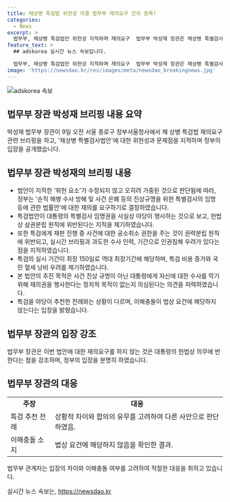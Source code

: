 ```yaml
---
title: 채상병 특검법 위헌성 의결 법무부 재의요구 건의 종목!
categories:
  - News
excerpt: >
  법무부, 채상병 특검법안 위헌성 지적하며 재의요구  법무부 박성재 장관은 채상병 특별검사법안이 위헌 요소 수정·보완되지 않고 오히려 가중돼 재차 의결된 것으로 지적하며, 정부는 재의를 요구하기로 결정했다. 법안이 헌법과 삼권분립 원칙에 위반되고, 과도한 수사로 인권침해 우려가 있다는 주장도 내세웠다. 또한 특검에 대한 비용과 효율성 등에 대한 우려도 제기되고 있다.
feature_text: >
  ## adskorea 실시간 뉴스 속보입니다.

  법무부, 채상병 특검법안 위헌성 지적하며 재의요구  법무부 박성재 장관은 채상병 특별검사법안이 위헌 요소 수정·보완되지 않고 오히려 가중돼 재차 의결된 것으로 지적하며, 정부는 재의를 요구하기로 결정했다. 법안이 헌법과 삼권분립 원칙에 위반되고, 과도한 수사로 인권침해 우려가 있다는 주장도 내세웠다. 또한 특검에 대한 비용과 효율성 등에 대한 우려도 제기되고 있다.
image: 'https://newsdao.kr/res/images/meta/newsdao_breakingnews.jpg'
---
```


<p><img src="https://newsdao.kr/res/images/meta/newsdao_breakingnews.jpg" alt="adskorea 속보" /></p>

<h2 data-ke-size="size26">법무부 장관 박성재 브리핑 내용 요약</h2>

<p data-ke-size="size16">박성재 법무부 장관이 9일 오전 서울 종로구 정부서울청사에서 채 상병 특검법 재의요구 관련 브리핑을 하고, '채상병 특별검사법안'에 대한 위헌성과 문제점을 지적하며 정부의 입장을 공개했습니다.</p>

<h2 data-ke-size="size24">법무부 장관 박성재의 브리핑 내용</h2>

<ul>
<li>법안이 지적한 '위헌 요소'가 수정되지 않고 오히려 가중된 것으로 판단됨에 따라, 정부는 '순직 해병 수사 방해 및 사건 은폐 등의 진상규명을 위한 특별검사의 임명 등에 관한 법률안'에 대한 재의를 요구하기로 결정하였습니다.</li>
<li>특검법안이 대통령의 특별검사 임명권을 사실상 야당이 행사하는 것으로 보고, 헌법상 삼권분립 원칙에 위반된다는 지적을 제기하였습니다.</li>
<li>또한 특검에게 재판 진행 중 사건에 대한 공소취소 권한을 주는 것이 권력분립 원칙에 위반되고, 실시간 브리핑과 과도한 수사 인력, 기간으로 인권침해 우려가 있다는 점을 지적하였습니다.</li>
<li>특검의 실시 기간이 최장 150일로 역대 최장기간에 해당하며, 특검 비용 증가와 국민 혈세 낭비 우려를 제기하였습니다.</li>
<li>본 법안의 추진 목적은 사건 진상 규명이 아닌 대통령에게 자신에 대한 수사를 막기 위해 재의권을 행사한다는 정치적 목적이 없는지 의심된다는 의견을 피력하였습니다.</li>
<li>특검을 야당이 추천한 전례와는 상황이 다르며, 이해충돌이 법상 요건에 해당하지 않는다는 입장을 밝혔습니다.</li>
</ul>

<h2 data-ke-size="size24">법무부 장관의 입장 강조</h2>

<p data-ke-size="size16">법무부 장관은 이번 법안에 대한 재의요구를 하지 않는 것은 대통령의 헌법상 의무에 반한다는 점을 강조하며, 정부의 입장을 분명히 하였습니다.</p>

<h2 data-ke-size="size24">법무부 장관의 대응</h2>

<table>
  <tr>
    <td style="text-align: center; height: 17px;"><b>주장</b></td>
    <td style="text-align: center; height: 17px;"><b>대응</b></td>
  </tr>
  <tr>
    <td>특검 추천 전례</td>
    <td>상황적 차이와 합의의 유무를 고려하여 다른 사안으로 판단하였음.</td>
  </tr>
  <tr>
    <td>이해충돌 소지</td>
    <td>법상 요건에 해당하지 않음을 확인한 결과.</td>
  </tr>
</table>

<p data-ke-size="size16">법무부 관계자는 입장의 차이와 이해충돌 여부를 고려하여 적절한 대응을 취하고 있습니다.</p>
실시간 뉴스 속보는, <a href="https://newsdao.kr" rel="dofollow">https://newsdao.kr</a>


